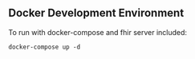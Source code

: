 ## Docker Development Environment
To run with docker-compose and fhir server included:

```
docker-compose up -d
```
